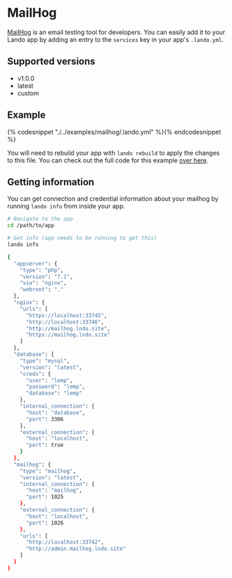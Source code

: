 MailHog
=======

[MailHog](https://github.com/mailhog/MailHog) is an email testing tool for developers. You can easily add it to your Lando app by adding an entry to the `services` key in your app's `.lando.yml`.

Supported versions
------------------

*   v1.0.0
*   latest
*   custom

Example
-------

{% codesnippet "./../examples/mailhog/.lando.yml" %}{% endcodesnippet %}

You will need to rebuild your app with `lando rebuild` to apply the changes to this file. You can check out the full code for this example [over here](https://github.com/kalabox/lando/tree/master/examples/mailhog).

Getting information
-------------------

You can get connection and credential information about your mailhog by running `lando info` from inside your app.

```bash
# Navigate to the app
cd /path/to/app

# Get info (app needs to be running to get this)
lando info

{
  "appserver": {
    "type": "php",
    "version": "7.1",
    "via": "nginx",
    "webroot": "."
  },
  "nginx": {
    "urls": [
      "https://localhost:33745",
      "http://localhost:33746",
      "http://mailhog.lndo.site",
      "https://mailhog.lndo.site"
    ]
  },
  "database": {
    "type": "mysql",
    "version": "latest",
    "creds": {
      "user": "lemp",
      "password": "lemp",
      "database": "lemp"
    },
    "internal_connection": {
      "host": "database",
      "port": 3306
    },
    "external_connection": {
      "host": "localhost",
      "port": true
    }
  },
  "mailhog": {
    "type": "mailhog",
    "version": "latest",
    "internal_connection": {
      "host": "mailhog",
      "port": 1025
    },
    "external_connection": {
      "host": "localhost",
      "port": 1026
    },
    "urls": [
      "http://localhost:33742",
      "http://admin.mailhog.lndo.site"
    ]
  }
}
```
